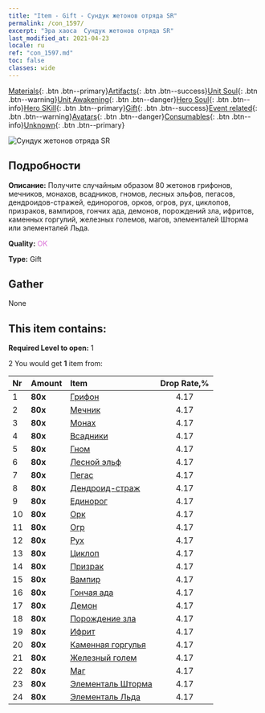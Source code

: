 ```yaml
---
title: "Item - Gift - Сундук жетонов отряда SR"
permalink: /con_1597/
excerpt: "Эра хаоса  Сундук жетонов отряда SR"
last_modified_at: 2021-04-23
locale: ru
ref: "con_1597.md"
toc: false
classes: wide
---
```

 [Materials](/ItemsRU/){: .btn .btn--primary}[Artifacts](/ItemsRU/Artifacts/){: .btn .btn--success}[Unit Soul](/ItemsRU/UnitSoul/){: .btn .btn--warning}[Unit Awakening](/ItemsRU/UnitAwakening/){: .btn .btn--danger}[Hero Soul](/ItemsRU/HeroSoul/){: .btn .btn--info}[Hero SKill](/ItemsRU/HeroSkill/){: .btn .btn--primary}[Gift](/ItemsRU/Gift/){: .btn .btn--success}[Event related](/ItemsRU/Events/){: .btn .btn--warning}[Avatars](/ItemsRU/Avatars/){: .btn .btn--danger}[Consumables](/ItemsRU/Consumables/){: .btn .btn--info}[Unknown](/ItemsRU/Unknown/){: .btn .btn--primary}

 ![Сундук жетонов отряда SR](/images/t/i_907209.png)

## Подробности
 **Описание:** Получите случайным образом 80 жетонов грифонов, мечников, монахов, всадников, гномов, лесных эльфов, пегасов, дендроидов-стражей, единорогов, орков, огров, рух, циклопов, призраков, вампиров, гончих ада, демонов, порождений зла, ифритов, каменных горгулий, железных големов, магов, элементалей Шторма или элементалей Льда.

 **Quality:** <span style="color: #DA70D6">OK</span>

 **Type:** Gift

## Gather

  None

## This item contains:

 **Required Level to open:** 1

 2 You would get **1** item  from:

  | Nr | Amount |     Item    | Drop Rate,% |
  |:---|:-------|:------------|:---------:|
  | 1 |  **80x** | [Грифон](/ItemsRU/unt_192/) | 4.17 | 
  | 2 |  **80x** | [Мечник](/ItemsRU/unt_193/) | 4.17 | 
  | 3 |  **80x** | [Монах](/ItemsRU/unt_194/) | 4.17 | 
  | 4 |  **80x** | [Всадники](/ItemsRU/unt_195/) | 4.17 | 
  | 5 |  **80x** | [Гном](/ItemsRU/unt_200/) | 4.17 | 
  | 6 |  **80x** | [Лесной эльф](/ItemsRU/unt_201/) | 4.17 | 
  | 7 |  **80x** | [Пегас](/ItemsRU/unt_202/) | 4.17 | 
  | 8 |  **80x** | [Дендроид-страж](/ItemsRU/unt_203/) | 4.17 | 
  | 9 |  **80x** | [Единорог](/ItemsRU/unt_204/) | 4.17 | 
  | 10 |  **80x** | [Орк](/ItemsRU/unt_219/) | 4.17 | 
  | 11 |  **80x** | [Огр](/ItemsRU/unt_220/) | 4.17 | 
  | 12 |  **80x** | [Рух](/ItemsRU/unt_221/) | 4.17 | 
  | 13 |  **80x** | [Циклоп](/ItemsRU/unt_222/) | 4.17 | 
  | 14 |  **80x** | [Призрак](/ItemsRU/unt_210/) | 4.17 | 
  | 15 |  **80x** | [Вампир](/ItemsRU/unt_211/) | 4.17 | 
  | 16 |  **80x** | [Гончая ада](/ItemsRU/unt_228/) | 4.17 | 
  | 17 |  **80x** | [Демон](/ItemsRU/unt_229/) | 4.17 | 
  | 18 |  **80x** | [Порождение зла](/ItemsRU/unt_230/) | 4.17 | 
  | 19 |  **80x** | [Ифрит](/ItemsRU/unt_231/) | 4.17 | 
  | 20 |  **80x** | [Каменная горгулья](/ItemsRU/unt_236/) | 4.17 | 
  | 21 |  **80x** | [Железный голем](/ItemsRU/unt_237/) | 4.17 | 
  | 22 |  **80x** | [Маг](/ItemsRU/unt_238/) | 4.17 | 
  | 23 |  **80x** | [Элементаль Шторма](/ItemsRU/unt_263/) | 4.17 | 
  | 24 |  **80x** | [Элементаль Льда](/ItemsRU/unt_264/) | 4.17 | 

